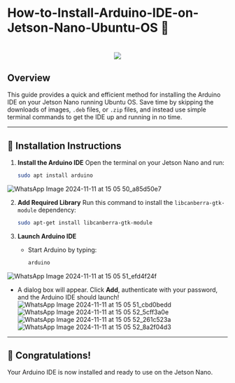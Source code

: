 # How-to-Install-Arduino-IDE-on-Jetson-Nano-Ubuntu-OS 🚀
<h1 align="center">
  <img src="https://readme-typing-svg.herokuapp.com/?font=Righteous&size=35&center=true&vCenter=true&width=1000&height=100&duration=4000&lines=Arduino-IDE-on-Jetson-Nano-Ubuntu-OS!+🚀;" />
</h1>

## Overview
This guide provides a quick and efficient method for installing the Arduino IDE on your Jetson Nano running Ubuntu OS. Save time by skipping the downloads of images, `.deb` files, or `.zip` files, and instead use simple terminal commands to get the IDE up and running in no time.

---

## 📜 Installation Instructions

1. **Install the Arduino IDE**
   Open the terminal on your Jetson Nano and run:
   ```bash
   sudo apt install arduino
   ```
![WhatsApp Image 2024-11-11 at 15 05 50_a85d50e7](https://github.com/user-attachments/assets/35a41492-fba1-4260-aab4-dc763a46dfc3)

2. **Add Required Library**
   Run this command to install the `libcanberra-gtk-module` dependency:
   ```bash
   sudo apt-get install libcanberra-gtk-module
   ```

3. **Launch Arduino IDE**
   - Start Arduino by typing:
     ```bash
     arduino
     ```
   
![WhatsApp Image 2024-11-11 at 15 05 51_efd4f24f](https://github.com/user-attachments/assets/5a6bad9e-3f68-48d7-ac4e-9c4f72b76a5e)

- A dialog box will appear. Click **Add**, authenticate with your password, and the Arduino IDE should launch!
  ![WhatsApp Image 2024-11-11 at 15 05 51_cbd0bedd](https://github.com/user-attachments/assets/68d58ba7-72c7-4792-a10c-3bfaf6581195)
  ![WhatsApp Image 2024-11-11 at 15 05 52_5cff3a0e](https://github.com/user-attachments/assets/fff031ab-cedf-4b9b-b91d-49365e21dbfd)
  ![WhatsApp Image 2024-11-11 at 15 05 52_261c523a](https://github.com/user-attachments/assets/9f51d7a6-34a7-4f3f-9d00-2a25a52ee977)
  ![WhatsApp Image 2024-11-11 at 15 05 52_8a2f04d3](https://github.com/user-attachments/assets/4170764d-fcf7-4fe0-8994-7e76e2878025)



---

## 🎉 Congratulations!
Your Arduino IDE is now installed and ready to use on the Jetson Nano.
